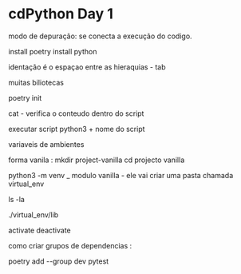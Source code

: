 # cdPython Day 1 

modo de depuração: se conecta a execução do codigo.


install poetry 
install python


identação é o espaçao entre as hieraquias - tab 

muitas biliotecas 

poetry init 


cat - verifica o conteudo dentro do script 

executar script python3 + nome do script

variaveis de ambientes

forma vanila : mkdir project-vanilla 
cd projecto vanilla

python3 -m venv _ modulo vanilla - ele vai criar uma pasta chamada virtual_env 


ls -la

./virtual_env/lib


activate
deactivate


como criar grupos de dependencias : 

poetry add --group dev pytest


